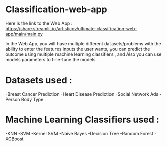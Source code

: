# Classification-web-app

Here is the link to the Web App :
https://share.streamlit.io/artisticov/ultimate-classification-web-app/main/main.py

In the Web App, you will have multiple different datasets/problems with the ability to enter the features inputs the user wants, you can predict the outcome using multiple machine learning classifiers , and Also you can use models parameters to fine-tune the models.

# Datasets used :
-Breast Cancer Prediction
-Heart Disease Prediction
-Social Network Ads
-Person Body Type

# Machine Learning Classifiers used :
-KNN
-SVM
-Kernel SVM
-Naive Bayes
-Decision Tree
-Random Forest 
-XGBoost

